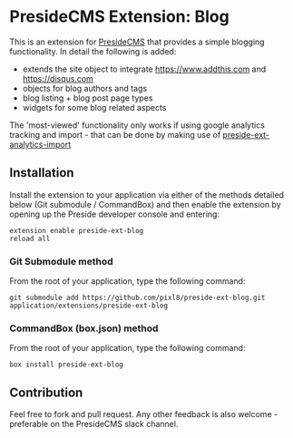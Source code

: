 # PresideCMS Extension: Blog

This is an extension for [PresideCMS](https://www.presidecms.com) that provides a simple blogging functionality.
In detail the following is added:

* extends the site object to integrate https://www.addthis.com and https://disqus.com
* objects for blog authors and tags
* blog listing + blog post page types
* widgets for some blog related aspects

The 'most-viewed' functionality only works if using google analytics tracking and import - that can be done by making use of [preside-ext-analytics-import](https://bitbucket.org/jjannek/preside-ext-analytics-import)

## Installation

Install the extension to your application via either of the methods detailed below (Git submodule / CommandBox) and then enable the extension by opening up the Preside developer console and entering:

    extension enable preside-ext-blog
    reload all

### Git Submodule method

From the root of your application, type the following command:

    git submodule add https://github.com/pixl8/preside-ext-blog.git application/extensions/preside-ext-blog

### CommandBox (box.json) method

From the root of your application, type the following command:

    box install preside-ext-blog

## Contribution

Feel free to fork and pull request. Any other feedback is also welcome - preferable on the PresideCMS slack channel.